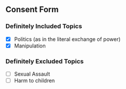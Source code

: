 ## Consent Form
### Definitely Included Topics
- [x] Politics (as in the literal exchange of power)
- [x] Manipulation 
### Definitely Excluded Topics
- [ ] Sexual Assault
- [ ] Harm to children

<!--stackedit_data:
eyJoaXN0b3J5IjpbNDY2MzE5NDE0LC0yMTQ0Njg5MTEzLDIwMz
M1MzIxMjBdfQ==
-->